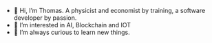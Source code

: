- 👋 Hi, I’m Thomas. A physicist and economist by training, a software developer by passion.
- 👀 I’m interested in AI, Blockchain and IOT
- 🌱 I’m always curious to learn new things. 


<!---
s6thgehr/s6thgehr is a ✨ special ✨ repository because its `README.md` (this file) appears on your GitHub profile.
You can click the Preview link to take a look at your changes.
--->
